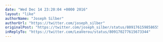 ```yaml
---
date: "Wed Dec 14 23:20:04 +0000 2016"
layout: "like"
authorName: "Joseph Silber"
authorUrl: "https://twitter.com/joseph_silber"
originalPost: "https://twitter.com/joseph_silber/status/809176159858655234"
inReplyTo: "https://twitter.com/LeaVerou/status/809170277615673344"
---
```

